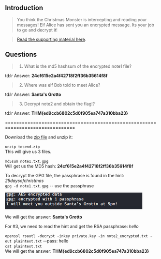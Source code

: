 ## Introduction

> You think the Christmas Monster is intercepting and reading your messages! Elf Alice has sent you an encrypted message. Its your job to go and decrypt it!

> [Read the supporting material here](./Supporting_Doc.pdf).


## Questions

> 1) What is the md5 hashsum of the encrypted note1 file?

td:lr Answer: **24cf615e2a4f42718f2ff36b35614f8f**

> 2) Where was elf Bob told to meet Alice?

td:lr Answer: **Santa's Grotto**

> 3) Decrypt note2 and obtain the flag!?

td:lr Answer: **THM{ed9ccb6802c5d0f905ea747a310bba23}**


===============================================================================

Download the [zip file](./tosend.zip) and unzip it:

`unzip tosend.zip`  
This will give us 3 files.

`md5sum note1.txt.gpg`  
Will get us the MD5 hash: **24cf615e2a4f42718f2ff36b35614f8f**

To decrypt the GPG file, the passphrase is found in the hint: _25daysofchristmas_  
`gpg -d note1.txt.gpg`  -- use the passphrase

![](./res/pic1.png)

We will get the answer: **Santa's Grotto**

For #3, we need to read the hint and get the RSA passphrase: _hello_

`openssl rsautl -decrypt -inkey private.key -in note2_encrypted.txt -out plaintext.txt` --pass: hello  
`cat plaintext.txt`  
We will get the answer: **THM{ed9ccb6802c5d0f905ea747a310bba23}**







